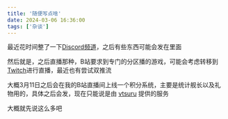 ```yaml
---
title: '随便写点啥'
date: 2024-03-06 16:36:00
tags: ['杂谈']
---
```


最近花时间整了一下[Discord频道](https://discord.gg/ZAQYe3xgyj)，之后有些东西可能会发在里面

然后就是，之后直播那种，B站要求到专门的分区播的游戏，可能会考虑转移到[Twitch](https://www.twitch.tv/yokinanya)进行直播，最近也有尝试双推流

大概3月11日之后会在我的B站直播间上线一个积分系统，主要是统计舰长以及礼物用的，具体之后会发，现在只能说是由 [vtsuru](https://vtsuru.live) 提供的服务

大概就先说这么多吧